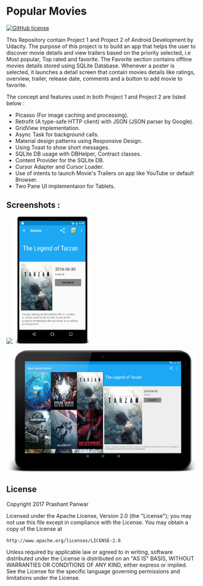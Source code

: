 # Popular Movies 
[![GitHub license](https://img.shields.io/crates/l/rustc-serialize.svg)](https://github.com/prshntpnwr/Popular-Movies/blob/master/LICENSE.txt)

This Repository contain Project 1 and Project 2 of Android Development by Udacity. The purpose of this project is to build an app that helps the user to discover movie details and view trailers based on the priority selected, i.e Most popular, Top rated and favorite. The Favorite section contains offline movies details stored using SQLite Database. Whenever a poster is selected, it launches a detail screen that contain movies details like ratings, overview, trailer, release date, comments and a button to add movie to favorite.

The concept and features used in both Project 1 and Project 2 are listed below :

 - Picasso (For image caching and processing).
 - Retrofit (A type-safe HTTP client) with JSON (JSON parser by Google).
 - GridView implementation. 
 - Async Task for background calls.
 - Material design patterns using Responsive Design.
 - Using Toast to show short messages.
 - SQLite DB usage with DBHelper, Contract classes.
 - Content Provider for the SQLite DB.
 - Cursor Adapter and Cursor Loader.
 - Use of intents to launch Movie's Trailers on app like YouTube or default Browser.
 - Two Pane UI implementaion for Tablets. 

Screenshots :
---------------------

<img width="40%" src="/art/Phone_PosterGrid.png" />     <img width="40%" src="/art/Movie's_Detail.png" />


![tablet-landscape](/art/Tablet.png)


## License

Copyright 2017 Prashant Panwar

Licensed under the Apache License, Version 2.0 (the "License");
you may not use this file except in compliance with the License.
You may obtain a copy of the License at

    http://www.apache.org/licenses/LICENSE-2.0

Unless required by applicable law or agreed to in writing, software
distributed under the License is distributed on an "AS IS" BASIS,
WITHOUT WARRANTIES OR CONDITIONS OF ANY KIND, either express or implied.
See the License for the specific language governing permissions and
limitations under the License.

